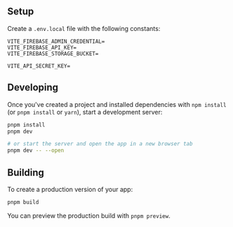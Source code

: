 ## Setup

Create a `.env.local` file with the following constants:

```env
VITE_FIREBASE_ADMIN_CREDENTIAL=
VITE_FIREBASE_API_KEY=
VITE_FIREBASE_STORAGE_BUCKET=

VITE_API_SECRET_KEY=
```

## Developing

Once you've created a project and installed dependencies with `npm install` (or `pnpm install` or `yarn`), start a development server:

```bash
pnpm install
pnpm dev

# or start the server and open the app in a new browser tab
pnpm dev -- --open
```

## Building

To create a production version of your app:

```bash
pnpm build
```

You can preview the production build with `pnpm preview`.